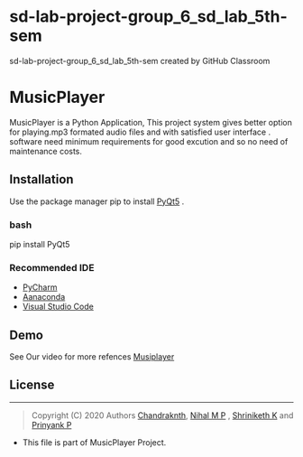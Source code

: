 # sd-lab-project-group_6_sd_lab_5th-sem
sd-lab-project-group_6_sd_lab_5th-sem created by GitHub Classroom
# MusicPlayer

MusicPlayer  is a Python Application, This project system gives better option for playing.mp3 formated audio files and  with satisfied user interface .
software need minimum requirements for good excution  and so no need of maintenance costs.

## Installation

Use the package manager pip to install [PyQt5](https://pypi.org/project/PyQt5/) .
### bash
pip install PyQt5

### Recommended IDE 
- [PyCharm](https://www.jetbrains.com/pycharm/download/#section=windows) 
 - [Aanaconda](https://www.anaconda.com/)
- [Visual Studio Code](https://code.visualstudio.com/)


## Demo
See Our video for more refences [Musiplayer](https://www.youtube.com/watch?v=j8qLbZ2IP74&feature=youtu.be)

## License
 *******************************************************
> Copyright (C) 2020 Authors
      [Chandraknth](https://github.com/chandru1003),
     [Nihal M P](https://github.com/Nihal-47) ,
     [Shriniketh K](https://github.com/shriniketkatti) and
     [Prinyank P](https://github.com/Priyanka-Patil-2605)
 

 * This file is part of MusicPlayer Project.
 

  
